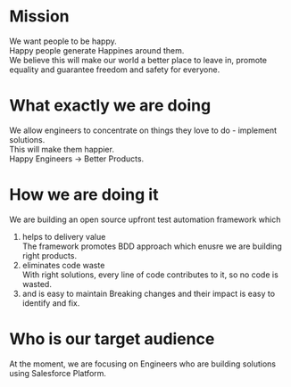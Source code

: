 # Mission
We want people to be happy.  
Happy people generate Happines around them.   
We believe this will make our world a better place to leave in, promote equality and guarantee freedom and safety for everyone.  

# What exactly we are doing
We allow engineers to concentrate on things they love to do - implement solutions.  
This will make them happier.  
Happy Engineers -> Better Products.  

# How we are doing it
We are building an open source upfront test automation framework which
1. helps to delivery value  
The framework promotes BDD approach which enusre we are building right products.
1. eliminates code waste  
With right solutions, every line of code contributes to it, so no code is wasted.  
1. and is easy to maintain
Breaking changes and their impact is easy to identify and fix.  

# Who is our target audience
At the moment, we are focusing on Engineers who are building solutions using Salesforce Platform.  
